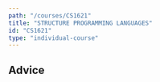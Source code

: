 ```yaml
---
path: "/courses/CS1621"
title: "STRUCTURE PROGRAMMING LANGUAGES"
id: "CS1621"
type: "individual-course"
---
```


## Advice

